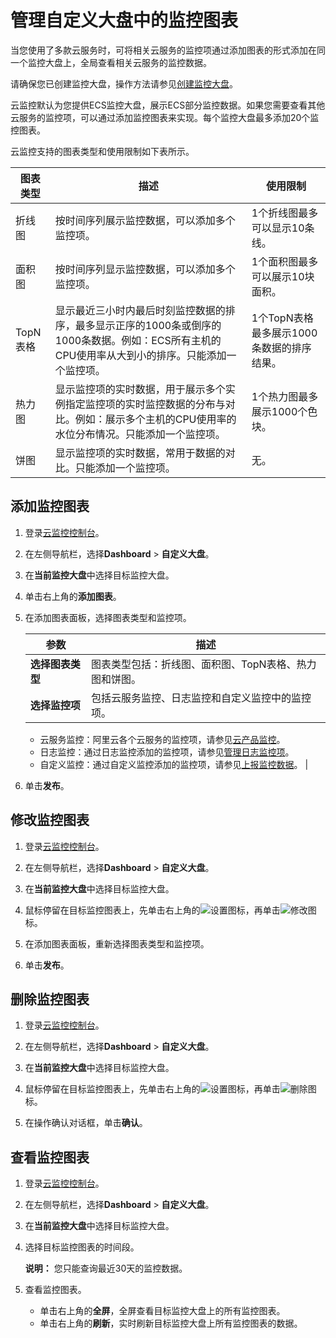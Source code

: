 # 管理自定义大盘中的监控图表

当您使用了多款云服务时，可将相关云服务的监控项通过添加图表的形式添加在同一个监控大盘上，全局查看相关云服务的监控数据。

请确保您已创建监控大盘，操作方法请参见[创建监控大盘](/cn.zh-CN/Dashboard/管理自定义监控大盘.md)。

云监控默认为您提供ECS监控大盘，展示ECS部分监控数据。如果您需要查看其他云服务的监控项，可以通过添加监控图表来实现。每个监控大盘最多添加20个监控图表。

云监控支持的图表类型和使用限制如下表所示。

|图表类型|描述|使用限制|
|----|--|----|
|折线图|按时间序列展示监控数据，可以添加多个监控项。|1个折线图最多可以显示10条线。|
|面积图|按时间序列显示监控数据，可以添加多个监控项。|1个面积图最多可以展示10块面积。|
|TopN表格|显示最近三小时内最后时刻监控数据的排序，最多显示正序的1000条或倒序的1000条数据。例如：ECS所有主机的CPU使用率从大到小的排序。只能添加一个监控项。|1个TopN表格最多展示1000条数据的排序结果。|
|热力图|显示监控项的实时数据，用于展示多个实例指定监控项的实时监控数据的分布与对比。例如：展示多个主机的CPU使用率的水位分布情况。只能添加一个监控项。|1个热力图最多展示1000个色块。|
|饼图|显示监控项的实时数据，常用于数据的对比。只能添加一个监控项。|无。|

## 添加监控图表

1.  登录[云监控控制台](https://cloudmonitor.console.aliyun.com)。

2.  在左侧导航栏，选择**Dashboard** \> **自定义大盘**。

3.  在**当前监控大盘**中选择目标监控大盘。

4.  单击右上角的**添加图表**。

5.  在添加图表面板，选择图表类型和监控项。

    |参数|描述|
    |--|--|
    |**选择图表类型**|图表类型包括：折线图、面积图、TopN表格、热力图和饼图。|
    |**选择监控项**|包括云服务监控、日志监控和自定义监控中的监控项。

    -   云服务监控：阿里云各个云服务的监控项，请参见[云产品监控](/cn.zh-CN/.md)。
    -   日志监控：通过日志监控添加的监控项，请参见[管理日志监控项](/cn.zh-CN/日志监控/管理日志监控项.md)。
    -   自定义监控：通过自定义监控添加的监控项，请参见[上报监控数据](/cn.zh-CN/自定义监控/上报监控数据/概览.md)。 |

6.  单击**发布**。


## 修改监控图表

1.  登录[云监控控制台](https://cloudmonitor.console.aliyun.com)。

2.  在左侧导航栏，选择**Dashboard** \> **自定义大盘**。

3.  在**当前监控大盘**中选择目标监控大盘。

4.  鼠标停留在目标监控图表上，先单击右上角的![设置](https://static-aliyun-doc.oss-accelerate.aliyuncs.com/assets/img/zh-CN/9870607061/p175261.png)图标，再单击![修改](https://static-aliyun-doc.oss-accelerate.aliyuncs.com/assets/img/zh-CN/0331623061/p175262.png)图标。

5.  在添加图表面板，重新选择图表类型和监控项。

6.  单击**发布**。


## 删除监控图表

1.  登录[云监控控制台](https://cloudmonitor.console.aliyun.com)。

2.  在左侧导航栏，选择**Dashboard** \> **自定义大盘**。

3.  在**当前监控大盘**中选择目标监控大盘。

4.  鼠标停留在目标监控图表上，先单击右上角的![设置](https://static-aliyun-doc.oss-accelerate.aliyuncs.com/assets/img/zh-CN/9870607061/p175261.png)图标，再单击![删除](https://static-aliyun-doc.oss-accelerate.aliyuncs.com/assets/img/zh-CN/0331623061/p175266.png)图标。

5.  在操作确认对话框，单击**确认**。


## 查看监控图表

1.  登录[云监控控制台](https://cloudmonitor.console.aliyun.com)。

2.  在左侧导航栏，选择**Dashboard** \> **自定义大盘**。

3.  在**当前监控大盘**中选择目标监控大盘。

4.  选择目标监控图表的时间段。

    **说明：** 您只能查询最近30天的监控数据。

5.  查看监控图表。

    -   单击右上角的**全屏**，全屏查看目标监控大盘上的所有监控图表。
    -   单击右上角的**刷新**，实时刷新目标监控大盘上所有监控图表的数据。

